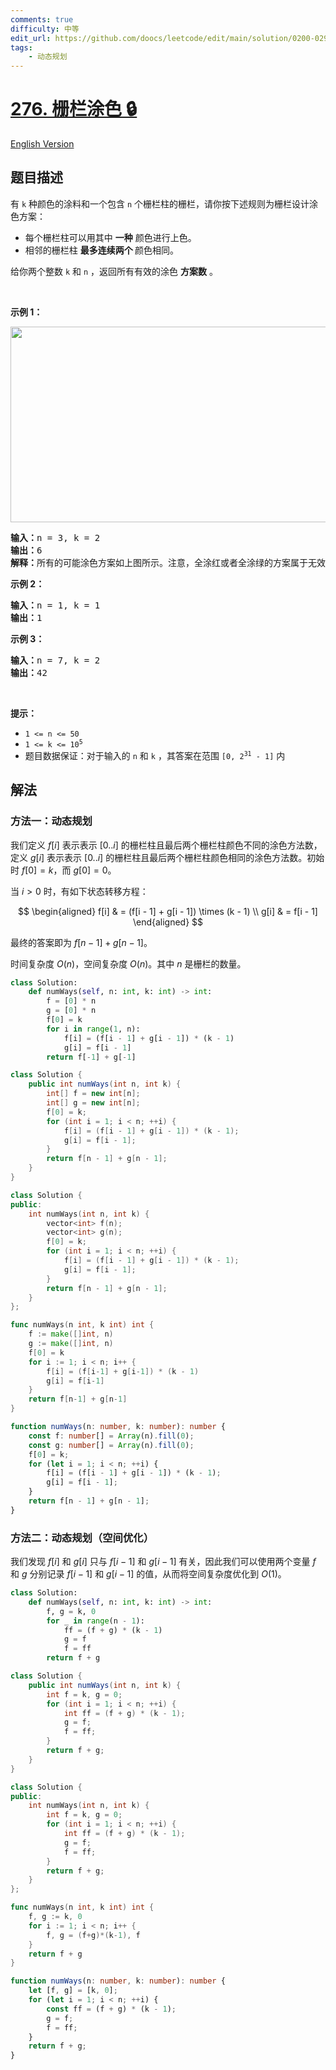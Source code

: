 ```yaml
---
comments: true
difficulty: 中等
edit_url: https://github.com/doocs/leetcode/edit/main/solution/0200-0299/0276.Paint%20Fence/README.md
tags:
    - 动态规划
---
```


<!-- problem:start -->

# [276. 栅栏涂色 🔒](https://leetcode.cn/problems/paint-fence)

[English Version](/solution/0200-0299/0276.Paint%20Fence/README_EN.md)

## 题目描述

<!-- description:start -->

<p>有 <code>k</code> 种颜色的涂料和一个包含 <code>n</code> 个栅栏柱的栅栏，请你按下述规则为栅栏设计涂色方案：</p>

<ul>
	<li>每个栅栏柱可以用其中 <strong>一种</strong> 颜色进行上色。</li>
	<li>相邻的栅栏柱 <strong>最多连续两个 </strong>颜色相同。</li>
</ul>

<p>给你两个整数 <code>k</code> 和 <code>n</code> ，返回所有有效的涂色 <strong>方案数</strong> 。</p>

<p> </p>

<p><strong>示例 1：</strong></p>
<img alt="" src="https://fastly.jsdelivr.net/gh/doocs/leetcode@main/solution/0200-0299/0276.Paint%20Fence/images/paintfenceex1.png" style="width: 507px; height: 313px;" />
<pre>
<strong>输入：</strong>n = 3, k = 2
<strong>输出：</strong>6
<strong>解释：</strong>所有的可能涂色方案如上图所示。注意，全涂红或者全涂绿的方案属于无效方案，因为相邻的栅栏柱 <strong>最多连续两个 </strong>颜色相同。
</pre>

<p><strong>示例 2：</strong></p>

<pre>
<strong>输入：</strong>n = 1, k = 1
<strong>输出：</strong>1
</pre>

<p><strong>示例 3：</strong></p>

<pre>
<strong>输入：</strong>n = 7, k = 2
<strong>输出：</strong>42
</pre>

<p> </p>

<p><strong>提示：</strong></p>

<ul>
	<li><code>1 <= n <= 50</code></li>
	<li><code>1 <= k <= 10<sup>5</sup></code></li>
	<li>题目数据保证：对于输入的 <code>n</code> 和 <code>k</code> ，其答案在范围 <code>[0, 2<sup>31</sup> - 1]</code> 内</li>
</ul>

<!-- description:end -->

## 解法

<!-- solution:start -->

### 方法一：动态规划

我们定义 $f[i]$ 表示表示 $[0..i]$ 的栅栏柱且最后两个栅栏柱颜色不同的涂色方法数，定义 $g[i]$ 表示表示 $[0..i]$ 的栅栏柱且最后两个栅栏柱颜色相同的涂色方法数。初始时 $f[0] = k$，而 $g[0] = 0$。

当 $i > 0$ 时，有如下状态转移方程：

$$
\begin{aligned}
f[i] & = (f[i - 1] + g[i - 1]) \times (k - 1) \\
g[i] & = f[i - 1]
\end{aligned}
$$

最终的答案即为 $f[n - 1] + g[n - 1]$。

时间复杂度 $O(n)$，空间复杂度 $O(n)$。其中 $n$ 是栅栏的数量。

<!-- tabs:start -->

```python
class Solution:
    def numWays(self, n: int, k: int) -> int:
        f = [0] * n
        g = [0] * n
        f[0] = k
        for i in range(1, n):
            f[i] = (f[i - 1] + g[i - 1]) * (k - 1)
            g[i] = f[i - 1]
        return f[-1] + g[-1]
```

```java
class Solution {
    public int numWays(int n, int k) {
        int[] f = new int[n];
        int[] g = new int[n];
        f[0] = k;
        for (int i = 1; i < n; ++i) {
            f[i] = (f[i - 1] + g[i - 1]) * (k - 1);
            g[i] = f[i - 1];
        }
        return f[n - 1] + g[n - 1];
    }
}
```

```cpp
class Solution {
public:
    int numWays(int n, int k) {
        vector<int> f(n);
        vector<int> g(n);
        f[0] = k;
        for (int i = 1; i < n; ++i) {
            f[i] = (f[i - 1] + g[i - 1]) * (k - 1);
            g[i] = f[i - 1];
        }
        return f[n - 1] + g[n - 1];
    }
};
```

```go
func numWays(n int, k int) int {
	f := make([]int, n)
	g := make([]int, n)
	f[0] = k
	for i := 1; i < n; i++ {
		f[i] = (f[i-1] + g[i-1]) * (k - 1)
		g[i] = f[i-1]
	}
	return f[n-1] + g[n-1]
}
```

```ts
function numWays(n: number, k: number): number {
    const f: number[] = Array(n).fill(0);
    const g: number[] = Array(n).fill(0);
    f[0] = k;
    for (let i = 1; i < n; ++i) {
        f[i] = (f[i - 1] + g[i - 1]) * (k - 1);
        g[i] = f[i - 1];
    }
    return f[n - 1] + g[n - 1];
}
```

<!-- tabs:end -->

<!-- solution:end -->

<!-- solution:start -->

### 方法二：动态规划（空间优化）

我们发现 $f[i]$ 和 $g[i]$ 只与 $f[i - 1]$ 和 $g[i - 1]$ 有关，因此我们可以使用两个变量 $f$ 和 $g$ 分别记录 $f[i - 1]$ 和 $g[i - 1]$ 的值，从而将空间复杂度优化到 $O(1)$。

<!-- tabs:start -->

```python
class Solution:
    def numWays(self, n: int, k: int) -> int:
        f, g = k, 0
        for _ in range(n - 1):
            ff = (f + g) * (k - 1)
            g = f
            f = ff
        return f + g
```

```java
class Solution {
    public int numWays(int n, int k) {
        int f = k, g = 0;
        for (int i = 1; i < n; ++i) {
            int ff = (f + g) * (k - 1);
            g = f;
            f = ff;
        }
        return f + g;
    }
}
```

```cpp
class Solution {
public:
    int numWays(int n, int k) {
        int f = k, g = 0;
        for (int i = 1; i < n; ++i) {
            int ff = (f + g) * (k - 1);
            g = f;
            f = ff;
        }
        return f + g;
    }
};
```

```go
func numWays(n int, k int) int {
	f, g := k, 0
	for i := 1; i < n; i++ {
		f, g = (f+g)*(k-1), f
	}
	return f + g
}
```

```ts
function numWays(n: number, k: number): number {
    let [f, g] = [k, 0];
    for (let i = 1; i < n; ++i) {
        const ff = (f + g) * (k - 1);
        g = f;
        f = ff;
    }
    return f + g;
}
```

<!-- tabs:end -->

<!-- solution:end -->

<!-- problem:end -->
